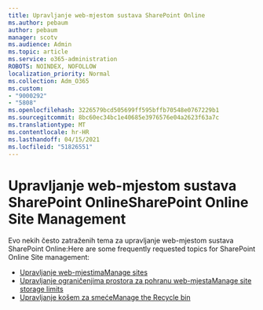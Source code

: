 ```yaml
---
title: Upravljanje web-mjestom sustava SharePoint Online
ms.author: pebaum
author: pebaum
manager: scotv
ms.audience: Admin
ms.topic: article
ms.service: o365-administration
ROBOTS: NOINDEX, NOFOLLOW
localization_priority: Normal
ms.collection: Adm_O365
ms.custom:
- "9000292"
- "5808"
ms.openlocfilehash: 3226579bcd505699ff595bffb70548e0767229b1
ms.sourcegitcommit: 8bc60ec34bc1e40685e3976576e04a2623f63a7c
ms.translationtype: MT
ms.contentlocale: hr-HR
ms.lasthandoff: 04/15/2021
ms.locfileid: "51826551"
---
```

# <a name="sharepoint-online-site-management"></a><span data-ttu-id="b32d1-102">Upravljanje web-mjestom sustava SharePoint Online</span><span class="sxs-lookup"><span data-stu-id="b32d1-102">SharePoint Online Site Management</span></span>

<span data-ttu-id="b32d1-103">Evo nekih često zatraženih tema za upravljanje web-mjestom sustava SharePoint Online:</span><span class="sxs-lookup"><span data-stu-id="b32d1-103">Here are some frequently requested topics for SharePoint Online Site management:</span></span>

- [<span data-ttu-id="b32d1-104">Upravljanje web-mjestima</span><span class="sxs-lookup"><span data-stu-id="b32d1-104">Manage sites</span></span>](https://docs.microsoft.com/sharepoint/manage-sites-in-new-admin-center)
- [<span data-ttu-id="b32d1-105">Upravljanje ograničenjima prostora za pohranu web-mjesta</span><span class="sxs-lookup"><span data-stu-id="b32d1-105">Manage site storage limits</span></span>](https://docs.microsoft.com/sharepoint/manage-site-collection-storage-limits)
- [<span data-ttu-id="b32d1-106">Upravljanje košem za smeće</span><span class="sxs-lookup"><span data-stu-id="b32d1-106">Manage the Recycle bin</span></span>](https://support.microsoft.com/office/8a6c2198-910e-42dc-9a9c-bc5bc4f327da)